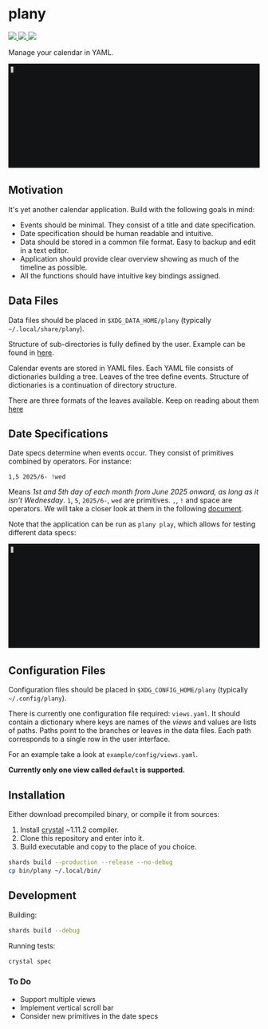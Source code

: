 # plany

[ ![](https://img.shields.io/badge/Event%20Formats-blue?style=for-the-badge&logo=gitbook&logoColor=white) ](https://gergelyk.github.io/plany/event_formats.html)
[ ![](https://img.shields.io/badge/Date%20Specs-blue?style=for-the-badge&logo=gitbook&logoColor=white) ](https://gergelyk.github.io/plany/date_specs.html)
[ ![](https://img.shields.io/badge/Examples-darkgreen?style=for-the-badge&logo=cachet&logoColor=white) ](https://github.com/gergelyk/plany/tree/main/example)

Manage your calendar in YAML.

![](docs/plany.gif)

## Motivation

It's yet another calendar application. Build with the following goals in mind:

- Events should be minimal. They consist of a title and date specification.
- Date specification should be human readable and intuitive.
- Data should be stored in a common file format. Easy to backup and edit in a text editor.
- Application should provide clear overview showing as much of the timeline as possible.
- All the functions should have intuitive key bindings assigned.

## Data Files

Data files should be placed in `$XDG_DATA_HOME/plany` (typically `~/.local/share/plany`).

Structure of sub-directories is fully defined by the user. Example can be found in [here](example/data).

Calendar events are stored in YAML files. Each YAML file consists of dictionaries building a tree.
Leaves of the tree define events. Structure of dictionaries is a continuation of directory structure.

There are three formats of the leaves available. Keep on reading about them [here](https://gergelyk.github.io/plany/event_formats.html)

## Date Specifications

Date specs determine when events occur. They consist of primitives combined by operators. For instance:

```
1,5 2025/6- !wed
```

Means *1st and 5th day of each month from June 2025 onward, as long as it isn't Wednesday*.
`1`, `5`, `2025/6-`, `wed` are primitives. `,`, `!` and space are operators. We will take a closer
look at them in the following [document](https://gergelyk.github.io/plany/date_specs.html).

Note that the application can be run as `plany play`, which allows for testing different data specs:

![](docs/play.gif)

## Configuration Files

Configuration files should be placed in `$XDG_CONFIG_HOME/plany` (typically `~/.config/plany`).

There is currently one configuration file required: `views.yaml`. It should contain a dictionary where keys
are names of the *views* and values are lists of paths. Paths point to the branches or leaves in the data files. Each path corresponds to a single row in the user interface.

For an example take a look at `example/config/views.yaml`.

**Currently only one view called `default` is supported.**

## Installation

Either download precompiled binary, or compile it from sources:

1. Install [crystal](https://crystal-lang.org/) ~1.11.2 compiler.
2. Clone this repository and enter into it.
3. Build executable and copy to the place of you choice.

```sh
shards build --production --release --no-debug
cp bin/plany ~/.local/bin/
```

## Development

Building:

```sh
shards build --debug
```

Running tests:

```sh
crystal spec
```

### To Do

- Support multiple views
- Implement vertical scroll bar
- Consider new primitives in the date specs
